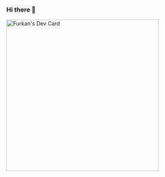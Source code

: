 ### Hi there 👋

<!--
**akcanfurkan/akcanfurkan** is a ✨ _special_ ✨ repository because its `README.md` (this file) appears on your GitHub profile.

Here are some ideas to get you started:

- 🔭 I’m currently working on ...
- 🌱 I’m currently learning ...
- 👯 I’m looking to collaborate on ...
- 🤔 I’m looking for help with ...
- 💬 Ask me about ...
- 📫 How to reach me: ...
- 😄 Pronouns: ...
- ⚡ Fun fact: ...
-->
<a href="https://app.daily.dev/akcanfurkan"><img src="https://api.daily.dev/devcards/7ad519e483a4438697061ca1557fae7c.png?r=7mn" width="400" alt="Furkan's Dev Card"/></a>
